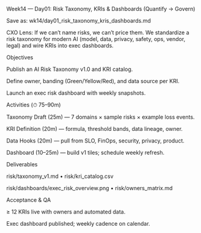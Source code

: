 Week14 — Day01: Risk Taxonomy, KRIs & Dashboards (Quantify → Govern)

Save as: wk14/day01_risk_taxonomy_kris_dashboards.md

CXO Lens: If we can’t name risks, we can’t price them. We standardize a risk taxonomy for modern AI (model, data, privacy, safety, ops, vendor, legal) and wire KRIs into exec dashboards.

Objectives

Publish an AI Risk Taxonomy v1.0 and KRI catalog.

Define owner, banding (Green/Yellow/Red), and data source per KRI.

Launch an exec risk dashboard with weekly snapshots.

Activities (⏱ 75–90m)

Taxonomy Draft (25m) — 7 domains × sample risks × example loss events.

KRI Definition (20m) — formula, threshold bands, data lineage, owner.

Data Hooks (20m) — pull from SLO, FinOps, security, privacy, product.

Dashboard (10–25m) — build v1 tiles; schedule weekly refresh.

Deliverables

risk/taxonomy_v1.md • risk/kri_catalog.csv

risk/dashboards/exec_risk_overview.png • risk/owners_matrix.md

Acceptance & QA

≥ 12 KRIs live with owners and automated data.

Exec dashboard published; weekly cadence on calendar.
